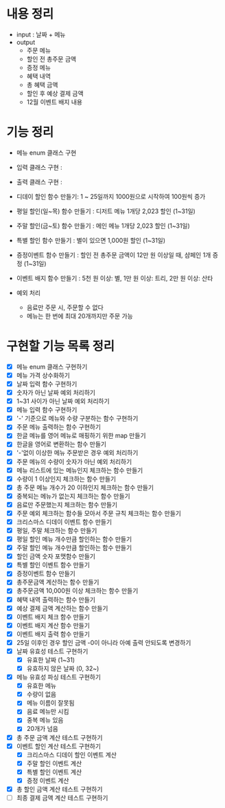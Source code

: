# 내용 정리
- input : 날짜 + 메뉴
- output
  - 주문 메뉴
  - 할인 전 총주문 금액
  - 증정 메뉴
  - 혜택 내역
  - 총 혜택 금액
  - 할인 후 예상 결제 금액
  - 12월 이벤트 배지 내용

# 기능 정리
- 메뉴 enum 클래스 구현
- 입력 클래스 구현 :
- 출력 클래스 구현 :
- 디데이 할인 함수 만들기: 1 ~ 25일까지 1000원으로 시작하여 100원씩 증가
- 평일 할인(일~목) 함수 만들기 : 디저트 메뉴 1개당 2,023 할인 (1~31일)
- 주말 할인(금~토) 함수 만들기 : 메인 메뉴 1개당 2,023 할인 (1~31일)
- 특별 할인 함수 만들기 : 별이 있으면 1,000원 할인 (1~31일)
- 증정이벤트 함수 만들기 : 할인 전 총주문 금액이 12만 원 이상일 때, 샴페인 1개 증정 (1~31일)
- 이벤트 배지 함수 만들기 : 5천 원 이상: 별, 1만 원 이상: 트리, 2만 원 이상: 산타

- 예외 처리
  - 음료만 주문 시, 주문할 수 없다
  - 메뉴는 한 번에 최대 20개까지만 주문 가능

# 구현할 기능 목록 정리
 - [x] 메뉴 enum 클래스 구현하기
 - [x] 메뉴 가격 상수화하기
 - [x] 날짜 입력 함수 구현하기
 - [x] 숫자가 아닌 날짜 예외 처리하기
 - [x] 1~31 사이가 아닌 날짜 예외 처리하기
 - [x] 메뉴 입력 함수 구현하기
 - [x] '-' 기준으로 메뉴와 수량 구분하는 함수 구현하기
 - [x] 주문 메뉴 출력하는 함수 구현하기
 - [x] 한글 메뉴를 영어 메뉴로 매핑하기 위한 map 만들기
 - [x] 한글을 영어로 변환하는 함수 만들기
 - [x] '-'없이 이상한 메뉴 주문받은 경우 예외 처리하기
 - [x] 주문 메뉴의 수량이 숫자가 아닌 예외 처리하기
 - [x] 메뉴 리스트에 있는 메뉴인지 체크하는 함수 만들기
 - [x] 수량이 1 이상인지 체크하는 함수 만들기
 - [x] 총 주문 메뉴 개수가 20 이하인지 체크하는 함수 만들기
 - [x] 중복되는 메뉴가 없는지 체크하는 함수 만들기
 - [x] 음료만 주문했는지 체크하는 함수 만들기
 - [x] 주문 예외 체크하는 함수들 모아서 주문 규칙 체크하는 함수 만들기
 - [x] 크리스마스 디데이 이벤트 함수 만들기
 - [x] 평일, 주말 체크하는 함수 만들기
 - [x] 평일 할인 메뉴 개수만큼 할인하는 함수 만들기
 - [x] 주말 할인 메뉴 개수만큼 할인하는 함수 만들기
 - [x] 할인 금액 숫자 포맷함수 만들기
 - [x] 특별 할인 이벤트 함수 만들기
 - [x] 증정이벤트 함수 만들기
 - [x] 총주문금액 계산하는 함수 만들기
 - [x] 총주문금액 10,000원 이상 체크하는 함수 만들기
 - [x] 혜택 내역 출력하는 함수 만들기
 - [x] 예상 결제 금액 계산하는 함수 만들기
 - [x] 이벤트 배지 체크 함수 만들기
 - [x] 이벤트 배지 계산 함수 만들기
 - [x] 이벤트 배지 출력 함수 만들기
 - [x] 25일 이후인 경우 할인 금액 -0이 아니라 아예 출력 안되도록 변경하기
 - [x] 날짜 유효성 테스트 구현하기
   - [x] 유효한 날짜 (1~31)
   - [x] 유효하지 않은 날짜 (0, 32~)
 - [x] 메뉴 유효성 파싱 테스트 구현하기
   - [x] 유효한 메뉴
   - [x] 수량이 없음
   - [x] 메뉴 이름이 잘못됨
   - [x] 음료 메뉴만 시킴
   - [x] 중복 메뉴 있음
   - [x] 20개가 넘음
 - [x] 총 주문 금액 계산 테스트 구현하기
 - [x] 이벤트 할인 계산 테스트 구현하기
   - [x] 크리스마스 디데이 할인 이벤트 계산
   - [x] 주말 할인 이벤트 계산
   - [x] 특별 할인 이벤트 계산
   - [x] 증정 이벤트 계산
 - [x] 총 할인 금액 계산 테스트 구현하기
 - [ ] 최종 결제 금액 계산 테스트 구현하기